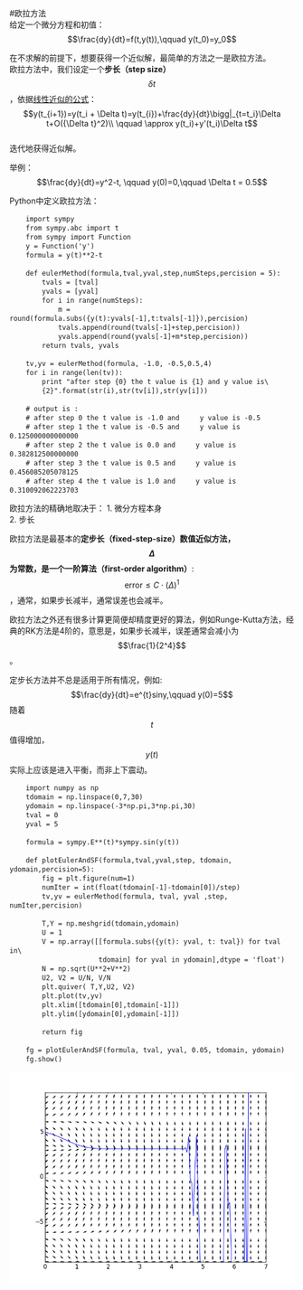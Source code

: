 #欧拉方法  
给定一个微分方程和初值：
$$\frac{dy}{dt}=f(t,y(t)),\qquad y(t_0)=y_0$$  

在不求解的前提下，想要获得一个近似解，最简单的方法之一是欧拉方法。  
欧拉方法中，我们设定一个**步长（step size）**$$\delta t$$，依据[线性近似的公式](http://ryancheunggit.gitbooks.io/calculus-with-python/content/07Derivative.html)：  
$$y(t_{i+1})=y(t_i + \Delta t)=y(t_{i})+\frac{dy}{dt}\bigg|_{t=t_i}\Delta t+O({\Delta t}^2)\\
\qquad \approx y(t_i)+y'(t_i)\Delta t$$  
迭代地获得近似解。  

举例： 
$$\frac{dy}{dt}=y^2-t, \qquad y(0)=0,\qquad \Delta t = 0.5$$   

Python中定义欧拉方法：
```
    import sympy
    from sympy.abc import t
    from sympy import Function
    y = Function('y')
    formula = y(t)**2-t

    def eulerMethod(formula,tval,yval,step,numSteps,percision = 5):
        tvals = [tval]
        yvals = [yval]
        for i in range(numSteps):
            m = round(formula.subs({y(t):yvals[-1],t:tvals[-1]}),percision)
            tvals.append(round(tvals[-1]+step,percision))
            yvals.append(round(yvals[-1]+m*step,percision))
        return tvals, yvals

    tv,yv = eulerMethod(formula, -1.0, -0.5,0.5,4)
    for i in range(len(tv)):
        print "after step {0} the t value is {1} and y value is\
        {2}".format(str(i),str(tv[i]),str(yv[i]))
    
    # output is :
    # after step 0 the t value is -1.0 and     y value is -0.5
    # after step 1 the t value is -0.5 and     y value is 0.125000000000000
    # after step 2 the t value is 0.0 and     y value is 0.382812500000000
    # after step 3 the t value is 0.5 and     y value is 0.456085205078125
    # after step 4 the t value is 1.0 and     y value is 0.310092062223703
```
欧拉方法的精确地取决于：
    1. 微分方程本身  
    2. 步长  

欧拉方法是最基本的**定步长（fixed-step-size）**数值近似方法，$$\Delta$$为常数，是一个**一阶算法（first-order algorithm）**: $$\text{error}\leq C\cdot (\Delta)^1$$，通常，如果步长减半，通常误差也会减半。  

欧拉方法之外还有很多计算更简便却精度更好的算法，例如Runge-Kutta方法，经典的RK方法是4阶的，意思是，如果步长减半，误差通常会减小为$$\frac{1}{2^4}$$。  

定步长方法并不总是适用于所有情况，例如:
$$\frac{dy}{dt}=e^{t}siny,\qquad y(0)=5$$
随着$$t$$值得增加，$$y(t)$$实际上应该是进入平衡，而非上下震动。  

```
    import numpy as np
    tdomain = np.linspace(0,7,30)
    ydomain = np.linspace(-3*np.pi,3*np.pi,30)
    tval = 0
    yval = 5
    
    formula = sympy.E**(t)*sympy.sin(y(t))
    
    def plotEulerAndSF(formula,tval,yval,step, tdomain, ydomain,percision=5):
        fig = plt.figure(num=1)
        numIter = int(float(tdomain[-1]-tdomain[0])/step)
        tv,yv = eulerMethod(formula, tval, yval ,step, numIter,percision)
            
        T,Y = np.meshgrid(tdomain,ydomain)
        U = 1
        V = np.array([[formula.subs({y(t): yval, t: tval}) for tval in\
                      tdomain] for yval in ydomain],dtype = 'float')
        N = np.sqrt(U**2+V**2)
        U2, V2 = U/N, V/N
        plt.quiver( T,Y,U2, V2)
        plt.plot(tv,yv)
        plt.xlim([tdomain[0],tdomain[-1]])
        plt.ylim([ydomain[0],ydomain[-1]])
        
        return fig
        
    fg = plotEulerAndSF(formula, tval, yval, 0.05, tdomain, ydomain)
    fg.show()
```
![05-01EulerVsField](images/05-01EulerVsField.png)






